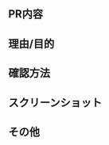 ## PR内容

<!--
簡潔にPRの内容をまとめる。

例）
- [ ] hogehogeの追加
-->

## 理由/目的

<!--
PRの理由や目的を書く。
関連するissueがあればリンクを貼る。
closeなのかrefなのかも合わせて記述。

例）
- hogehoge ref #1
-->

## 確認方法

<!--
追加しないといけないデータがあればその追加手順などを記述。
質問がなくても確認が出来るようにする。
周知のレベルのものは不要。
-->

## スクリーンショット

<!--
キャプチャの有無で、何をどう確認するのかの理解が全然違うので、出来るだけキャプチャを添付。
-->

## その他

<!--
確認してほしいことや、気になっていることなど、その他何かアレば記述。

例）
- もうちょっとpathsにパスをまとめられそう＆リファクタ出来そうな気がする。
-->
